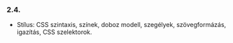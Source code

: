 ### 2.4. 
- Stílus: CSS szintaxis, színek, doboz modell, szegélyek, szövegformázás, igazítás, CSS szelektorok.